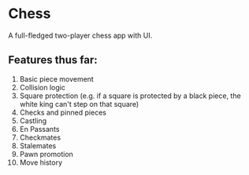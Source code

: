 # Chess

A full-fledged two-player chess app with UI.

## Features thus far:
1. Basic piece movement
2. Collision logic
3. Square protection (e.g. if a square is protected by a black piece, the white king can't step on that square)
4. Checks and pinned pieces
5. Castling
6. En Passants
7. Checkmates
8. Stalemates
9. Pawn promotion
10. Move history
